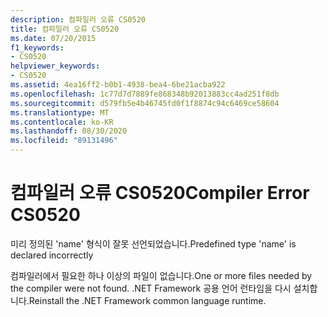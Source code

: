 ```yaml
---
description: 컴파일러 오류 CS0520
title: 컴파일러 오류 CS0520
ms.date: 07/20/2015
f1_keywords:
- CS0520
helpviewer_keywords:
- CS0520
ms.assetid: 4ea16ff2-b0b1-4938-bea4-6be21acba922
ms.openlocfilehash: 1c77d7d7889fe868348b92013883cc4ad251f8db
ms.sourcegitcommit: d579fb5e4b46745fd0f1f8874c94c6469ce58604
ms.translationtype: MT
ms.contentlocale: ko-KR
ms.lasthandoff: 08/30/2020
ms.locfileid: "89131496"
---
```

# <a name="compiler-error-cs0520"></a><span data-ttu-id="43a34-103">컴파일러 오류 CS0520</span><span class="sxs-lookup"><span data-stu-id="43a34-103">Compiler Error CS0520</span></span>
<span data-ttu-id="43a34-104">미리 정의된 'name' 형식이 잘못 선언되었습니다.</span><span class="sxs-lookup"><span data-stu-id="43a34-104">Predefined type 'name' is declared incorrectly</span></span>  
  
 <span data-ttu-id="43a34-105">컴파일러에서 필요한 하나 이상의 파일이 없습니다.</span><span class="sxs-lookup"><span data-stu-id="43a34-105">One or more files needed by the compiler were not found.</span></span> <span data-ttu-id="43a34-106">.NET Framework 공용 언어 런타임을 다시 설치합니다.</span><span class="sxs-lookup"><span data-stu-id="43a34-106">Reinstall the .NET Framework common language runtime.</span></span>
